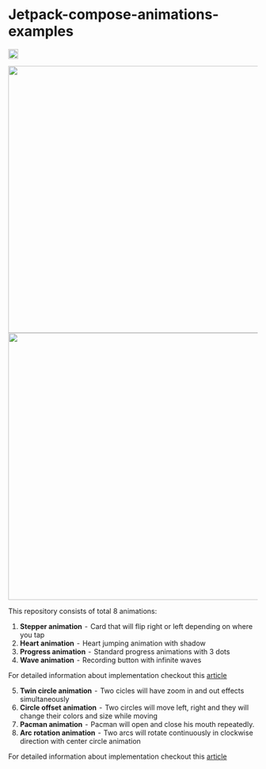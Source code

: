 # Jetpack-compose-animations-examples

<img alt="Badge" height="20px" src="https://androidweekly.net/issues/issue-503/badge">

<img src="https://github.com/canopas/Jetpack-compose-animations-examples/blob/main/gif/demo.gif" height="540" /> <img src="https://github.com/canopas/Jetpack-compose-animations-examples/blob/main/gif/coolAnimations.gif" height="540" />

This repository consists of total 8 animations:
  1. **Stepper animation**   -  Card that will flip right or left depending on where you tap
  2. **Heart animation**  -  Heart jumping animation with shadow
  3. **Progress animation**   -  Standard progress animations with 3 dots
  4. **Wave animation**  -  Recording button with infinite waves

For detailed information about implementation checkout this [article](https://blog.canopas.com/animations-in-jetpack-compose-with-examples-48307ba9dff1)

  5. **Twin circle animation**   -  Two cicles will have zoom in and out effects simultaneously
  6. **Circle offset animation**  -  Two circles will move left, right and they will change their colors and size while moving
  7. **Pacman animation**   -  Pacman will open and close his mouth repeatedly.
  8. **Arc rotation animation**  -  Two arcs will rotate continuously in clockwise direction with center circle animation

For detailed information about implementation checkout this [article](https://blog.canopas.com/progress-animations-in-jetpack-compose-with-examples-eb76cc28fbb6)
